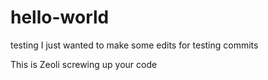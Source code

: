 # hello-world
testing
I just wanted to make some edits for testing commits

This is Zeoli screwing up your code
